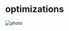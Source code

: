 # optimizations
![photo](https://github.com/HuviX/mai/tree/main/optimizations/project/Figure_1.png)
